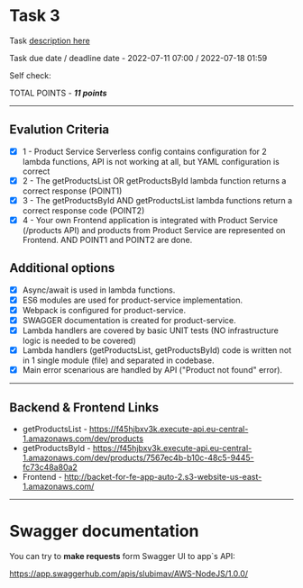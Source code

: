 # __Task 3__

Task [description here](https://github.com/EPAM-JS-Competency-center/cloud-development-course-initial/blob/main/3_serverless_api/task.md)

Task due date / deadline date - 2022-07-11 07:00 / 	2022-07-18 01:59

Self check:
 
 TOTAL POINTS - _**11 points**_
 
-----------

## __Evalution Criteria__

- [x] 1 - Product Service Serverless config contains configuration for 2 lambda functions, API is not working at all, but YAML configuration is correct
- [x] 2 - The getProductsList OR getProductsById lambda function returns a correct response (POINT1)
- [x] 3 - The getProductsById AND getProductsList lambda functions return a correct response code (POINT2)
- [x] 4 - Your own Frontend application is integrated with Product Service (/products API) and products from Product Service are represented on Frontend. AND POINT1 and POINT2 are done.

## __Additional options__

- [x] Async/await is used in lambda functions.
- [x] ES6 modules are used for product-service implementation.
- [x] Webpack is configured for product-service.
- [x] SWAGGER documentation is created for product-service.
- [x] Lambda handlers are covered by basic UNIT tests (NO infrastructure logic is needed to be covered)
- [x] Lambda handlers (getProductsList, getProductsById) code is written not in 1 single module (file) and separated in codebase.
- [x] Main error scenarious are handled by API ("Product not found" error).
 
-----------

## __Backend & Frontend Links__

- getProductsList - https://f45hjbxv3k.execute-api.eu-central-1.amazonaws.com/dev/products
- getProductsById - https://f45hjbxv3k.execute-api.eu-central-1.amazonaws.com/dev/products/7567ec4b-b10c-48c5-9445-fc73c48a80a2
- Frontend - http://backet-for-fe-app-auto-2.s3-website-us-east-1.amazonaws.com/
 
-----------

# __Swagger documentation__

You can try to __make requests__ form Swagger UI to app`s API:

https://app.swaggerhub.com/apis/slubimav/AWS-NodeJS/1.0.0/